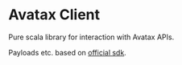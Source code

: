 # Avatax Client

Pure scala library for interaction with Avatax APIs.

Payloads etc. based on [official sdk](https://github.com/avadev/AvaTax-REST-V2-JRE-SDK).